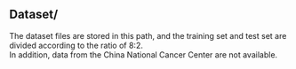 ## Dataset/
The dataset files are stored in this path, and the training set and test set are divided according to the ratio of 8:2.    
In addition, data from the China National Cancer Center are not available.